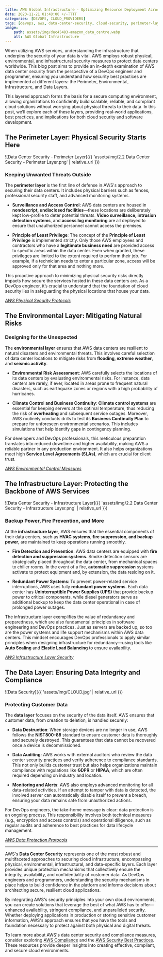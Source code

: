 ```yaml
---
title: AWS Global Infrastructure - Optimizing Resource Deployment Across Regions
date: 2023-11-21 01:40:00 +/-TTTT
categories: [DEVOPS, CLOUD_PROVIDERS]
tags: [devops, aws, data-center-security, cloud-security, perimeter-layer, environmental-security, infrastructure-layer, data-protection, compliance, cloud-infrastructure, cloud-providers]
image:
    path: assets/img/dec45483-amazon_data_centre.webp
    alt: AWS Global Infrastructure
---
```


When utilizing AWS services, understanding the infrastructure that underpins the security of your data is vital. AWS employs robust physical, environmental, and infrastructural security measures to protect data centers worldwide. This blog post aims to provide an in-depth examination of AWS data center security from the perspective of a DevOps engineer and programmer, ensuring you understand how security best practices are implemented at different layers: the Perimeter, Environmental, Infrastructure, and Data Layers.

This layered approach forms the basis for a secure computing environment, allowing organizations to confidently build scalable, reliable, and compliant cloud solutions without worrying about physical threats to their data. In this post, we’ll explore each of these layers, providing real-world applications, best practices, and implications for both cloud security and software development.

## The Perimeter Layer: Physical Security Starts Here

![Data Center Security - Perimeter Layer]({{ 'assets/img/2.2 Data Center Security - Perimeter Layer.png' | relative_url }})

### Keeping Unwanted Threats Outside

The **perimeter layer** is the first line of defense in AWS's approach to securing their data centers. It includes physical barriers such as fences, professional security staff, and advanced monitoring systems.

- **Surveillance and Access Control**: AWS data centers are housed in **nondescript, undisclosed facilities**—these locations are deliberately kept low-profile to deter potential threats. **Video surveillance, intrusion detection systems**, and **access log monitoring** are all deployed to ensure that unauthorized personnel cannot access the premises.

- **Principle of Least Privilege**: The concept of the **Principle of Least Privilege** is implemented strictly. Only those AWS employees and contractors who have a **legitimate business need** are provided access to specific areas within the data center. Even when granted, these privileges are limited to the extent required to perform their job. For example, if a technician needs to enter a particular zone, access will be approved only for that area and nothing more.

This proactive approach to minimizing physical security risks directly impacts how secure the services hosted in these data centers are. As a DevOps engineer, it’s crucial to understand that the foundation of cloud security lies in safeguarding the physical locations that house your data.

*[AWS Physical Security Protocols](https://aws.amazon.com/compliance/data-center/controls/)*

## The Environmental Layer: Mitigating Natural Risks

### Designing for the Unexpected

The **environmental layer** ensures that AWS data centers are resilient to natural disasters and environmental threats. This involves careful selection of data center locations to mitigate risks from **flooding, extreme weather**, and **seismic activity**.

- **Environmental Risk Assessment**: AWS carefully selects the locations of its data centers by evaluating environmental risks. For instance, data centers are rarely, if ever, located in areas prone to frequent natural disasters, such as earthquake zones or regions with a high probability of hurricanes.

- **Climate Control and Business Continuity**: **Climate control systems** are essential for keeping servers at the optimal temperature, thus reducing the risk of **overheating** and subsequent service outages. Moreover, AWS routinely conducts drills to test its **Business Continuity Plan** to prepare for unforeseen environmental scenarios. This includes simulations that help identify gaps in contingency planning.

For developers and DevOps professionals, this meticulous preparation translates into reduced downtime and higher availability, making AWS a reliable partner in any production environment. It also helps organizations meet high **Service Level Agreements (SLAs)**, which are crucial for client trust.

*[AWS Environmental Control Measures](https://aws.amazon.com/about-aws/global-infrastructure/)*

## The Infrastructure Layer: Protecting the Backbone of AWS Services

![Data Center Security - Infrastructure Layer]({{ 'assets/img/2.2 Data Center Security - Infrastructure Layer.png' | relative_url }})

### Backup Power, Fire Prevention, and More

At the **infrastructure layer**, AWS ensures that the essential components of their data centers, such as **HVAC systems, fire suppression, and backup power**, are maintained to keep operations running smoothly.

- **Fire Detection and Prevention**: AWS data centers are equipped with **fire detection and suppression systems**. Smoke detection sensors are strategically placed throughout the data center, from mechanical spaces to chiller rooms. In the event of a fire, **automatic suppression** systems activate to protect equipment and, by extension, the data residing on it.

- **Redundant Power Systems**: To prevent power-related service interruptions, AWS uses fully **redundant power systems**. Each data center has **Uninterruptible Power Supplies (UPS)** that provide backup power to critical components, while diesel generators serve as additional backup to keep the data center operational in case of prolonged power outages.

The infrastructure layer exemplifies the value of redundancy and preparedness, which are also fundamental principles in software engineering and DevOps practices. Just as servers are backed up, so too are the power systems and life support mechanisms within AWS data centers. This mindset encourages DevOps professionals to apply similar principles when designing infrastructure for redundancy—using tools like **Auto Scaling** and **Elastic Load Balancing** to ensure availability.

*[AWS Infrastructure Layer Security](https://aws.amazon.com/security/)*

## The Data Layer: Ensuring Data Integrity and Compliance

![Data Security]({{ 'assets/img/CLOUD.jpg' | relative_url }})

### Protecting Customer Data

The **data layer** focuses on the security of the data itself. AWS ensures that customer data, from creation to deletion, is handled securely:

- **Data Destruction**: When storage devices are no longer in use, AWS follows the **NIST800-88** standard to ensure customer data is thoroughly and securely destroyed. This guarantees that data cannot be recovered once a device is decommissioned.

- **Data Auditing**: AWS works with external auditors who review the data center security practices and verify adherence to compliance standards. This not only builds customer trust but also helps organizations maintain compliance with regulations like **GDPR** or **HIPAA**, which are often required depending on industry and location.

- **Monitoring and Alerts**: AWS also employs advanced monitoring for all data-related activities. If an attempt to tamper with data is detected, the involved server can automatically disable itself to prevent a breach, ensuring your data remains safe from unauthorized actions.

For DevOps engineers, the take-home message is clear: data protection is an ongoing process. This responsibility involves both technical measures (e.g., encryption and access controls) and operational diligence, such as regular audits and adherence to best practices for data lifecycle management.

*[AWS Data Protection Protocols](https://aws.amazon.com/data-protection/)*

---
AWS's **Data Center Security** represents one of the most robust and multifaceted approaches to securing cloud infrastructure, encompassing physical, environmental, infrastructural, and data-specific layers. Each layer provides unique protection mechanisms that collectively ensure the integrity, availability, and confidentiality of customer data. As DevOps engineers and programmers, understanding the security mechanisms in place helps to build confidence in the platform and informs decisions about architecting secure, resilient cloud applications.

By integrating AWS's security principles into your own cloud environments, you can create solutions that leverage the best of what AWS has to offer—enhanced availability, stringent compliance, and unparalleled security. Whether deploying applications in production or storing sensitive customer information, AWS's approach ensures that you have the tools and foundation necessary to protect against both physical and digital threats.

To learn more about AWS's data center security and compliance measures, consider exploring [AWS Compliance](https://aws.amazon.com/compliance/) and the [AWS Security Best Practices](https://aws.amazon.com/architecture/well-architected/). These resources provide deeper insights into creating effective, compliant, and secure cloud environments.
